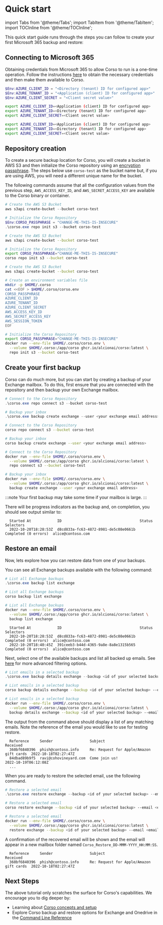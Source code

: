 # Quick start

import Tabs from '@theme/Tabs';
import TabItem from '@theme/TabItem';
import TOCInline from '@theme/TOCInline';

This quick start guide runs through the steps you can follow to create your first Microsoft 365 backup and restore:

<TOCInline toc={toc} maxHeadingLevel={2}/>

## Connecting to Microsoft 365

Obtaining credentials from Microsoft 365 to allow Corso to run is a one-time operation. Follow the instructions
[here](setup/m365_access) to obtain the necessary credentials and then make them available to Corso.

<Tabs groupId="os">
<TabItem value="win" label="Powershell">

  ```powershell
  $Env:AZURE_CLIENT_ID = "<Directory (tenant) ID for configured app>"
  $Env:AZURE_TENANT_ID = "<Application (client) ID for configured app>"
  $Env:AZURE_CLIENT_SECRET = "<Client secret value>"
  ```

</TabItem>
<TabItem value="unix" label="Linux/macOS">

   ```bash
   export AZURE_CLIENT_ID=<Application (client) ID for configured app>
   export AZURE_TENANT_ID=<Directory (tenant) ID for configured app>
   export AZURE_CLIENT_SECRET=<Client secret value>
   ```

</TabItem>
<TabItem value="docker" label="Docker">

   ```bash
   export AZURE_CLIENT_ID=<Application (client) ID for configured app>
   export AZURE_TENANT_ID=<Directory (tenant) ID for configured app>
   export AZURE_CLIENT_SECRET=<Client secret value>
   ```

</TabItem>
</Tabs>

## Repository creation

To create a secure backup location for Corso, you will create a bucket in AWS S3 and then initialize the Corso
repository using an [encryption passphrase](/setup/configuration#environment-variables). The steps below use
`corso-test` as the bucket name but, if you are using AWS, you will need a different unique name for the bucket.

The following commands assume that all the configuration values from the previous step, `AWS_ACCESS_KEY_ID`, and
`AWS_SECRET_ACCESS_KEY` are available to the Corso binary or container.

<Tabs groupId="os">
<TabItem value="win" label="Powershell">

  ```powershell
  # Create the AWS S3 Bucket
  aws s3api create-bucket --bucket corso-test

  # Initialize the Corso Repository
  $Env:CORSO_PASSPHRASE = "CHANGE-ME-THIS-IS-INSECURE"
  .\corso.exe repo init s3 --bucket corso-test
  ```

</TabItem>
<TabItem value="unix" label="Linux/macOS">

  ```bash
  # Create the AWS S3 Bucket
  aws s3api create-bucket --bucket corso-test

  # Initialize the Corso Repository
  export CORSO_PASSPHRASE="CHANGE-ME-THIS-IS-INSECURE"
  corso repo init s3 --bucket corso-test
  ```

</TabItem>
<TabItem value="docker" label="Docker">

  ```bash
  # Create the AWS S3 Bucket
  aws s3api create-bucket --bucket corso-test

  # Create an environment variables file
  mkdir -p $HOME/.corso
  cat <<EOF > $HOME/.corso/corso.env
  CORSO_PASSPHRASE
  AZURE_CLIENT_ID
  AZURE_TENANT_ID
  AZURE_CLIENT_SECRET
  AWS_ACCESS_KEY_ID
  AWS_SECRET_ACCESS_KEY
  AWS_SESSION_TOKEN
  EOF

  # Initialize the Corso Repository
  export CORSO_PASSPHRASE="CHANGE-ME-THIS-IS-INSECURE"
  docker run --env-file $HOME/.corso/corso.env \
    --volume $HOME/.corso:/app/corso ghcr.io/alcionai/corso:latest \
    repo init s3 --bucket corso-test
  ```

</TabItem>
</Tabs>

## Create your first backup

Corso can do much more, but you can start by creating a backup of your Exchange mailbox. To do this, first ensure that
you are connected with the repository and then backup your own Exchange mailbox.

<Tabs groupId="os">
<TabItem value="win" label="Powershell">

  ```powershell
  # Connect to the Corso Repository
  .\corso.exe repo connect s3 --bucket corso-test

  # Backup your inbox
  .\corso.exe backup create exchange --user <your exchange email address>
  ```

</TabItem>
<TabItem value="unix" label="Linux/macOS">

  ```bash
  # Connect to the Corso Repository
  corso repo connect s3 --bucket corso-test

  # Backup your inbox
  corso backup create exchange --user <your exchange email address>
  ```

</TabItem>
<TabItem value="docker" label="Docker">

  ```bash
  # Connect to the Corso Repository
  docker run --env-file $HOME/.corso/corso.env \
    --volume $HOME/.corso:/app/corso ghcr.io/alcionai/corso:latest \
    repo connect s3 --bucket corso-test

  # Backup your inbox
  docker run --env-file $HOME/.corso/corso.env \
    --volume $HOME/.corso:/app/corso ghcr.io/alcionai/corso:latest \
    backup create exchange --user <your exchange email address>
  ```

</TabItem>
</Tabs>

:::note
Your first backup may take some time if your mailbox is large.
:::

There will be progress indicators as the backup and, on completion, you should see output similar to:

```text
  Started At            ID                                    Status                Selectors
  2022-10-20T18:28:53Z  d8cd833a-fc63-4872-8981-de5c08e0661b  Completed (0 errors)  alice@contoso.com
```

## Restore an email

Now, lets explore how you can restore data from one of your backups.

You can see all Exchange backups available with the following command:

<Tabs groupId="os">
<TabItem value="win" label="Powershell">

  ```powershell
  # List all Exchange backups
  .\corso.exe backup list exchange
  ```

</TabItem>
<TabItem value="unix" label="Linux/macOS">

  ```bash
  # List all Exchange backups
  corso backup list exchange
  ```

</TabItem>
<TabItem value="docker" label="Docker">

  ```bash
  # List all Exchange backups
  docker run --env-file $HOME/.corso/corso.env \
    --volume $HOME/.corso:/app/corso ghcr.io/alcionai/corso:latest \
    backup list exchange
  ```

</TabItem>
</Tabs>

```text
  Started At            ID                                    Status                Selectors
  2022-10-20T18:28:53Z  d8cd833a-fc63-4872-8981-de5c08e0661b  Completed (0 errors)  alice@contoso.com
  2022-10-20T18:40:45Z  391ceeb3-b44d-4365-9a8e-8a8e1315b565  Completed (0 errors)  alice@contoso.com
```

Next, select one of the available backups and list all backed up emails. See
[here](cli/corso_backup_details_exchange) for more advanced filtering options.

<Tabs groupId="os">
<TabItem value="win" label="Powershell">

  ```powershell
  # List emails in a selected backup
  .\corso.exe backup details exchange --backup <id of your selected backup> --email "*" | Select-Object -First 5
  ```

</TabItem>
<TabItem value="unix" label="Linux/macOS">

  ```bash
  # List emails in a selected backup
  corso backup details exchange --backup <id of your selected backup> --email "*" | head
  ```

</TabItem>
<TabItem value="docker" label="Docker">

  ```bash
  # List emails in a selected backup
  docker run --env-file $HOME/.corso/corso.env \
    --volume $HOME/.corso:/app/corso ghcr.io/alcionai/corso:latest \
    backup details exchange --backup <id of your selected backup> --email "*" | head
  ```

</TabItem>
</Tabs>

The output from the command above should display a list of any matching emails. Note the reference
of the email you would like to use for testing restore.

```text
  Reference     Sender                 Subject                                  Received
  360bf6840396  phish@contoso.info     Re: Request for Apple/Amazon gift cards  2022-10-18T02:27:47Z
  84dbad89b9f5  ravi@cohovineyard.com  Come join us!                            2022-10-19T06:12:08Z
  ...
```

When you are ready to restore the selected email, use the following command.

<Tabs groupId="os">
<TabItem value="win" label="Powershell">

  ```powershell
  # Restore a selected email
  .\corso.exe restore exchange --backup <id of your selected backup> --email <email reference>
  ```

</TabItem>
<TabItem value="unix" label="Linux/macOS">

  ```bash
  # Restore a selected email
  corso restore exchange --backup <id of your selected backup> --email <email reference>
  ```

</TabItem>
<TabItem value="docker" label="Docker">

  ```bash
  # Restore a selected email
  docker run --env-file $HOME/.corso/corso.env \
    --volume $HOME/.corso:/app/corso ghcr.io/alcionai/corso:latest \
    restore exchange --backup <id of your selected backup> --email <email reference>
  ```

</TabItem>
</Tabs>

A confirmation of the recovered email will be shown and the email will appear in a new mailbox folder named `Corso_Restore_DD-MMM-YYYY_HH:MM:SS`.

```text
  Reference     Sender                 Subject                                  Received
  360bf6840396  phish@contoso.info     Re: Request for Apple/Amazon gift cards  2022-10-18T02:27:47Z
```

## Next Steps

The above tutorial only scratches the surface for Corso's capabilities. We encourage you to dig deeper by:

* Learning about [Corso concepts and setup](setup/concepts)
* Explore Corso backup and restore options for Exchange and Onedrive in the [Command Line Reference](cli/corso)
